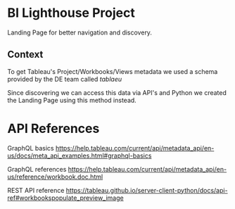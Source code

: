# BI Lighthouse Project
Landing Page for better navigation and discovery. 

## Context
To get Tableau's Project/Workbooks/Views metadata we used a schema provided by the DE team called *tablaeu*

Since discovering we can access this data via API's and Python we created the Landing Page using this method instead.



# API References

GraphQL basics
https://help.tableau.com/current/api/metadata_api/en-us/docs/meta_api_examples.html#graphql-basics

GraphQL references
https://help.tableau.com/current/api/metadata_api/en-us/reference/workbook.doc.html

REST API reference
https://tableau.github.io/server-client-python/docs/api-ref#workbookspopulate_preview_image